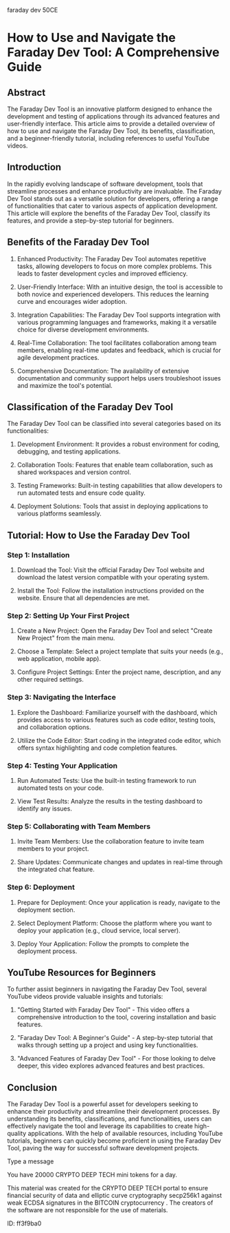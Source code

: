 faraday dev 50CE
# How to Use and Navigate the Faraday Dev Tool: A Comprehensive Guide



## Abstract



The Faraday Dev Tool is an innovative platform designed to enhance the development and testing of applications through its advanced features and user-friendly interface. This article aims to provide a detailed overview of how to use and navigate the Faraday Dev Tool, its benefits, classification, and a beginner-friendly tutorial, including references to useful YouTube videos.



## Introduction



In the rapidly evolving landscape of software development, tools that streamline processes and enhance productivity are invaluable. The Faraday Dev Tool stands out as a versatile solution for developers, offering a range of functionalities that cater to various aspects of application development. This article will explore the benefits of the Faraday Dev Tool, classify its features, and provide a step-by-step tutorial for beginners.



## Benefits of the Faraday Dev Tool



1. Enhanced Productivity: The Faraday Dev Tool automates repetitive tasks, allowing developers to focus on more complex problems. This leads to faster development cycles and improved efficiency.



2. User-Friendly Interface: With an intuitive design, the tool is accessible to both novice and experienced developers. This reduces the learning curve and encourages wider adoption.



3. Integration Capabilities: The Faraday Dev Tool supports integration with various programming languages and frameworks, making it a versatile choice for diverse development environments.



4. Real-Time Collaboration: The tool facilitates collaboration among team members, enabling real-time updates and feedback, which is crucial for agile development practices.



5. Comprehensive Documentation: The availability of extensive documentation and community support helps users troubleshoot issues and maximize the tool's potential.



## Classification of the Faraday Dev Tool



The Faraday Dev Tool can be classified into several categories based on its functionalities:



1. Development Environment: It provides a robust environment for coding, debugging, and testing applications.



2. Collaboration Tools: Features that enable team collaboration, such as shared workspaces and version control.



3. Testing Frameworks: Built-in testing capabilities that allow developers to run automated tests and ensure code quality.



4. Deployment Solutions: Tools that assist in deploying applications to various platforms seamlessly.



## Tutorial: How to Use the Faraday Dev Tool



### Step 1: Installation



1. Download the Tool: Visit the official Faraday Dev Tool website and download the latest version compatible with your operating system.

2. Install the Tool: Follow the installation instructions provided on the website. Ensure that all dependencies are met.



### Step 2: Setting Up Your First Project



1. Create a New Project: Open the Faraday Dev Tool and select "Create New Project" from the main menu.

2. Choose a Template: Select a project template that suits your needs (e.g., web application, mobile app).

3. Configure Project Settings: Enter the project name, description, and any other required settings.



### Step 3: Navigating the Interface



1. Explore the Dashboard: Familiarize yourself with the dashboard, which provides access to various features such as code editor, testing tools, and collaboration options.

2. Utilize the Code Editor: Start coding in the integrated code editor, which offers syntax highlighting and code completion features.



### Step 4: Testing Your Application



1. Run Automated Tests: Use the built-in testing framework to run automated tests on your code.

2. View Test Results: Analyze the results in the testing dashboard to identify any issues.



### Step 5: Collaborating with Team Members



1. Invite Team Members: Use the collaboration feature to invite team members to your project.

2. Share Updates: Communicate changes and updates in real-time through the integrated chat feature.



### Step 6: Deployment



1. Prepare for Deployment: Once your application is ready, navigate to the deployment section.

2. Select Deployment Platform: Choose the platform where you want to deploy your application (e.g., cloud service, local server).

3. Deploy Your Application: Follow the prompts to complete the deployment process.



## YouTube Resources for Beginners



To further assist beginners in navigating the Faraday Dev Tool, several YouTube videos provide valuable insights and tutorials:



1. "Getting Started with Faraday Dev Tool" - This video offers a comprehensive introduction to the tool, covering installation and basic features.

2. "Faraday Dev Tool: A Beginner's Guide" - A step-by-step tutorial that walks through setting up a project and using key functionalities.

3. "Advanced Features of Faraday Dev Tool" - For those looking to delve deeper, this video explores advanced features and best practices.



## Conclusion



The Faraday Dev Tool is a powerful asset for developers seeking to enhance their productivity and streamline their development processes. By understanding its benefits, classifications, and functionalities, users can effectively navigate the tool and leverage its capabilities to create high-quality applications. With the help of available resources, including YouTube tutorials, beginners can quickly become proficient in using the Faraday Dev Tool, paving the way for successful software development projects.



Type a message

You have 20000 CRYPTO DEEP TECH mini tokens for a day.


This material was created for the  CRYPTO DEEP TECH portal  to ensure financial security of data and elliptic curve cryptography  secp256k1 against weak ECDSA  signatures   in the  BITCOIN cryptocurrency . The creators of the software are not responsible for the use of materials.

 ID: ff3f9ba0
